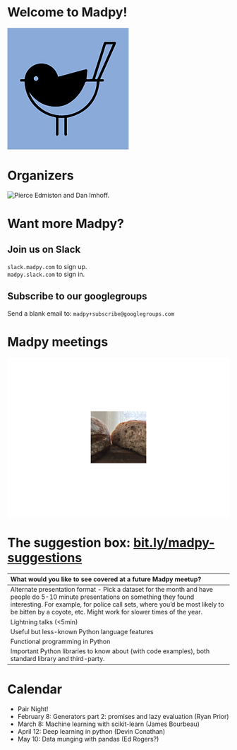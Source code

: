 Welcome to Madpy!
=================

![The Madpy Magpy.](img/madpy-logo.png)

Organizers
==========

![Pierce Edmiston and Dan
Imhoff.](README_files/figure-markdown_strict/organizers-1.png)

Want more Madpy?
================

Join us on Slack
----------------

`slack.madpy.com` to sign up.  
`madpy.slack.com` to sign in.

Subscribe to our googlegroups
-----------------------------

Send a blank email to: `madpy+subscribe@googlegroups.com`

Madpy meetings
==============

![Bread.](README_files/figure-markdown_strict/bread-1.png)

The suggestion box: [bit.ly/madpy-suggestions](https://bit.ly/madpy-suggestions)
================================================================================

<table>
<colgroup>
<col style="width: 100%" />
</colgroup>
<thead>
<tr class="header">
<th style="text-align: left;">What would you like to see covered at a future Madpy meetup?</th>
</tr>
</thead>
<tbody>
<tr class="odd">
<td style="text-align: left;">Alternate presentation format - Pick a dataset for the month and have people do 5-10 minute presentations on something they found interesting. For example, for police call sets, where you’d be most likely to be bitten by a coyote, etc. Might work for slower times of the year.</td>
</tr>
<tr class="even">
<td style="text-align: left;">Lightning talks (&lt;5min)</td>
</tr>
<tr class="odd">
<td style="text-align: left;">Useful but less-known Python language features</td>
</tr>
<tr class="even">
<td style="text-align: left;">Functional programming in Python</td>
</tr>
<tr class="odd">
<td style="text-align: left;">Important Python libraries to know about (with code examples), both standard library and third-party.</td>
</tr>
</tbody>
</table>

Calendar
========

-   Pair Night!
-   February 8: Generators part 2: promises and lazy evaluation (Ryan
    Prior)
-   March 8: Machine learning with scikit-learn (James Bourbeau)
-   April 12: Deep learning in python (Devin Conathan)
-   May 10: Data munging with pandas (Ed Rogers?)
